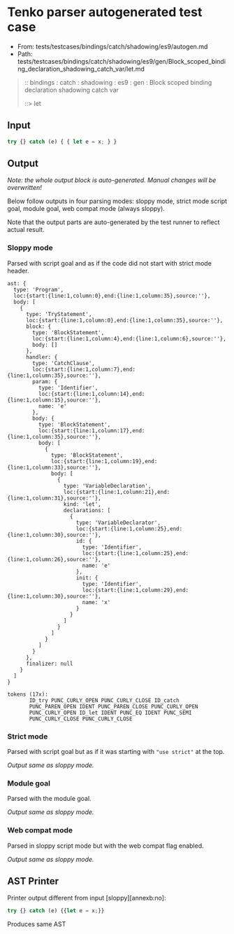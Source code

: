 # Tenko parser autogenerated test case

- From: tests/testcases/bindings/catch/shadowing/es9/autogen.md
- Path: tests/testcases/bindings/catch/shadowing/es9/gen/Block_scoped_binding_declaration_shadowing_catch_var/let.md

> :: bindings : catch : shadowing : es9 : gen : Block scoped binding declaration shadowing catch var
>
> ::> let

## Input


`````js
try {} catch (e) { { let e = x; } }
`````

## Output

_Note: the whole output block is auto-generated. Manual changes will be overwritten!_

Below follow outputs in four parsing modes: sloppy mode, strict mode script goal, module goal, web compat mode (always sloppy).

Note that the output parts are auto-generated by the test runner to reflect actual result.

### Sloppy mode

Parsed with script goal and as if the code did not start with strict mode header.

`````
ast: {
  type: 'Program',
  loc:{start:{line:1,column:0},end:{line:1,column:35},source:''},
  body: [
    {
      type: 'TryStatement',
      loc:{start:{line:1,column:0},end:{line:1,column:35},source:''},
      block: {
        type: 'BlockStatement',
        loc:{start:{line:1,column:4},end:{line:1,column:6},source:''},
        body: []
      },
      handler: {
        type: 'CatchClause',
        loc:{start:{line:1,column:7},end:{line:1,column:35},source:''},
        param: {
          type: 'Identifier',
          loc:{start:{line:1,column:14},end:{line:1,column:15},source:''},
          name: 'e'
        },
        body: {
          type: 'BlockStatement',
          loc:{start:{line:1,column:17},end:{line:1,column:35},source:''},
          body: [
            {
              type: 'BlockStatement',
              loc:{start:{line:1,column:19},end:{line:1,column:33},source:''},
              body: [
                {
                  type: 'VariableDeclaration',
                  loc:{start:{line:1,column:21},end:{line:1,column:31},source:''},
                  kind: 'let',
                  declarations: [
                    {
                      type: 'VariableDeclarator',
                      loc:{start:{line:1,column:25},end:{line:1,column:30},source:''},
                      id: {
                        type: 'Identifier',
                        loc:{start:{line:1,column:25},end:{line:1,column:26},source:''},
                        name: 'e'
                      },
                      init: {
                        type: 'Identifier',
                        loc:{start:{line:1,column:29},end:{line:1,column:30},source:''},
                        name: 'x'
                      }
                    }
                  ]
                }
              ]
            }
          ]
        }
      },
      finalizer: null
    }
  ]
}

tokens (17x):
       ID_try PUNC_CURLY_OPEN PUNC_CURLY_CLOSE ID_catch
       PUNC_PAREN_OPEN IDENT PUNC_PAREN_CLOSE PUNC_CURLY_OPEN
       PUNC_CURLY_OPEN ID_let IDENT PUNC_EQ IDENT PUNC_SEMI
       PUNC_CURLY_CLOSE PUNC_CURLY_CLOSE
`````

### Strict mode

Parsed with script goal but as if it was starting with `"use strict"` at the top.

_Output same as sloppy mode._

### Module goal

Parsed with the module goal.

_Output same as sloppy mode._

### Web compat mode

Parsed in sloppy script mode but with the web compat flag enabled.

_Output same as sloppy mode._

## AST Printer

Printer output different from input [sloppy][annexb:no]:

````js
try {} catch (e) {{let e = x;}}
````

Produces same AST
